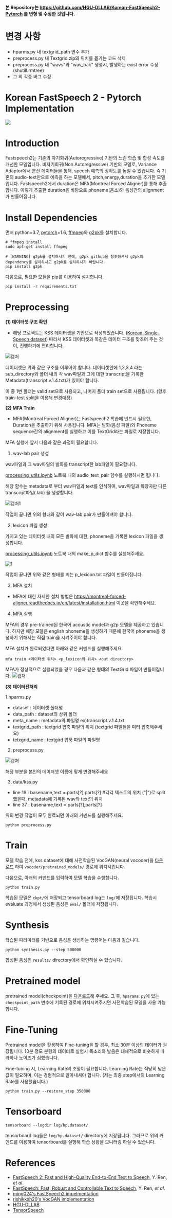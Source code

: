 #### 본 Repository는 https://github.com/HGU-DLLAB/Korean-FastSpeech2-Pytorch 를 변형 및 수정한 것입니다.

# 변경 사항

- hparms.py 내 textgrid_path 변수 추가
- preprocess.py 내 Textgrid.zip의 위치를 옮기는 코드 삭제
- preprocess.py 내 "wavs"와 "wav_bak" 생성시, 발생하는  exist error 수정 (shutill.rmtree)  
- 그 외 각종 버그 수정


# Korean FastSpeech 2 - Pytorch Implementation

![](./assets/model.png)
# Introduction

Fastspeech2는 기존의 자기회귀(Autoregressive) 기반의 느린 학습 및 합성 속도를 개선한 모델입니다. 비자기회귀(Non Autoregressive) 기반의 모델로, Variance Adaptor에서 분산 데이터들을 통해, speech 예측의 정확도를 높일 수 있습니다.
즉 기존의 audio-text만으로 예측을 하는 모델에서, pitch,energy,duration을 추가한 모델입니다. 
Fastspeech2에서 duration은 MFA(Montreal Forced Aligner)를 통해 추출합니다. 이렇게 추출한 duration을 바탕으로 phoneme(음소)와 음성간의 alignment가 만들어집니다.  

# Install Dependencies

먼저 python=3.7, [pytorch](https://pytorch.org/)=1.6, [ffmpeg](https://ffmpeg.org/)와 [g2pk](https://github.com/Kyubyong/g2pK)를 설치합니다.
```
# ffmpeg install
sudo apt-get install ffmpeg

# [WARNING] g2pk를 설치하시기 전에, g2pk github을 참조하셔서 g2pk의 dependency를 설치하시고 g2pk를 설치하시기 바랍니다.
pip install g2pk
```

다음으로, 필요한 모듈을 pip를 이용하여 설치합니다.
```
pip install -r requirements.txt
```

# Preprocessing

**(1) 데이터셋 구조 확인**
* 해당 프로젝트는 KSS 데이터셋을 기반으로 작성되었습니다. ([Korean-Single-Speech dataset](https://www.kaggle.com/bryanpark/korean-single-speaker-speech-dataset)) 따라서 KSS 데이터셋과 똑같은 데이터 구조를 맞추어 주는 것이, 진행하기에 편리합니다.

![캡처](https://user-images.githubusercontent.com/63226383/117932810-cbe29a80-b33b-11eb-9093-4814f3449262.PNG)

데이터셋은 위와 같은 구조를 이루어야 합니다. 데이터셋안에 1,2,3,4 라는 sub_directory와 폴더 내의 각 wav파일과 그에 대한 transcript을 기록한 Metadata(transcript.v.1.4.txt)가 있어야 합니다.

이 중 1번 폴더는 valid set으로 사용되고, 나머지 폴더 train set으로 사용됩니다. (향후 train-test split을 이용해 변경예정)

**(2) MFA Train**

* MFA(Montreal Forced Aligner)는 Fastspeech2 학습에 반드시 필요한, Duration을 추출하기 위해 사용됩니다. MFA는 발화(음성 파일)와 Phoneme sequence간의 alignment를 실행하고 이를 TextGrid라는 파일로 저장합니다. 

MFA 실행에 앞서 다음과 같은 과정이 필요합니다. 

1. wav-lab pair 생성

wav파일과 그 wav파일의 발화를 transcript한 lab파일이 필요합니다.

[processing_utils.ipynb](https://github.com/JH-lee95/Fastspeech2-Korean/blob/master/processing_utils.ipynb) 노트북 내의 audio_text_pair 함수를 실행하시면 됩니다.

해당 함수는 metadata로 부터 wav파일과 text를 인식하여, wav파일과 확장자만 다른 transcript파일(.lab) 을 생성합니다. 


![캡처1](https://user-images.githubusercontent.com/63226383/117935760-0568d500-b33f-11eb-857e-6024ed7a5421.PNG)

작업이 끝나면 위의 형태와 같이 wav-lab pair가 만들어져야 합니다.


2. lexicon 파일 생성 
 
가지고 있는 데이터셋 내의 모든 발화에 대한, phoneme을 기록한 lexicon 파일을 생성합니다.

[processing_utils.ipynb](https://github.com/JH-lee95/Fastspeech2-Korean/blob/master/processing_utils.ipynb) 노트북 내의 make_p_dict 함수를 실행해주세요.

![1](https://user-images.githubusercontent.com/63226383/117945618-7614ef00-b349-11eb-8e54-8d1a98bc0dab.PNG)

작업이 끝나면 위와 같은 형태를 띄는 p_lexicon.txt 파일이 만들어집니다. 


3. MFA 설치 

* MFA에 대한 자세한 설치 방법은 https://montreal-forced-aligner.readthedocs.io/en/latest/installation.html 이곳을 확인해주세요.


4. MFA 실행

MFA의 경우 pre-trained된 한국어 acoustic model과 g2p 모델을 제공하고 있습니다. 하지만 해당 모델은 english phoneme을 생성하기 때문에 한국어 phoneme을 생성하기 위해서는 직접 train을 시켜주어야 합니다.

MFA 설치가 완료되었다면 아래와 같은 커멘드를 실행해주세요.

```
mfa train <데이터셋 위치> <p_lexicon의 위치> <out directory>
```

MFA가 정상적으로 실행되었을 경우 다음과 같은 형태의 TextGrid 파일이 만들어집니다.
![캡처](https://user-images.githubusercontent.com/63226383/117936797-3d244c80-b340-11eb-89d0-699f3499e8e8.PNG)



**(3) 데이터전처리**

1.hparms.py

- dataset : 데이터셋 폴더명
- data_path : dataset의 상위 폴더
- meta_name : metadata의 파일명 ex)transcript.v.1.4.txt
- textgrid_path : textgrid 압축 파일의 위치 (textgrid 파일들을 미리 압축해주세요)
- tetxgrid_name : textgird 압푹 파일의 파일명

2. preprocess.py

![캡처](https://user-images.githubusercontent.com/63226383/117941734-58458b00-b345-11eb-9fa8-47fc74c7a844.PNG)

해당 부분을 본인의 데이터셋 이름에 맞게 변경해주세요


3. data/kss.py

- line 19 : basename,text = parts[?],parts[?]  #각각 텍스트의 위치 ("|")로 split했을때, metadata에 기록된 wav와 text의 위치
- line 37 : basename,text = parts[?],parts[?]


위의 변경 작업이 모두 완료되면 아래의 커멘드를 실행해주세요.

```
python preprocess.py
```
    
# Train
모델 학습 전에, kss dataset에 대해 사전학습된 VocGAN(neural vocoder)을 [다운로드](https://drive.google.com/file/d/1GxaLlTrEhq0aXFvd_X1f4b-ev7-FH8RB/view?usp=sharing) 하여 ``vocoder/pretrained_models/`` 경로에 위치시킵니다.

다음으로, 아래의 커맨드를 입력하여 모델 학습을 수행합니다.
```
python train.py
```
학습된 모델은 ``ckpt/``에 저장되고 tensorboard log는 ``log/``에 저장됩니다. 학습시 evaluate 과정에서 생성된 음성은 ``eval/`` 폴더에 저장됩니다.

# Synthesis
학습된 파라미터를 기반으로 음성을 생성하는 명령어는 다음과 같습니다. 
```
python synthesis.py --step 500000
```
합성된 음성은  ```results/``` directory에서 확인하실 수 있습니다.

# Pretrained model
pretrained model(checkpoint)을 [다운로드](https://drive.google.com/file/d/1qkFuNLqPIm-A5mZZDPGK1mnp0_Lh00PN/view?usp=sharing)해 주세요.
그 후,  ```hparams.py```에 있는 ```checkpoint_path``` 변수에 기록된 경로에 위치시켜주시면 사전학습된 모델을 사용 가능합니다.


# Fine-Tuning
Pretrained model을 활용하여 Fine-tuning을 할 경우, 최소 30분 이상의 데이터가 권장됩니다. 10분 정도 분량의 데이터로 실험시 목소리와 발음은 대체적으로 비슷하게 따라하나 노이즈가 심했습니다.

Fine-tuning 시, Learning Rate의 조정이 필요합니다. Learning Rate는 적당히 낮은 값이 필요하며, 이는 경험적으로 알아내셔야 합니다. (저는 최종 step에서의 Learning Rate를 사용했습니다.)

```
python train.py --restore_step 350000 
```



# Tensorboard
```
tensorboard --logdir log/hp.dataset/
```
tensorboard log들은 ```log/hp.dataset/``` directory에 저장됩니다. 그러므로 위의 커멘드를 이용하여 tensorboard를 실행해 학습 상황을 모니터링 하실 수 있습니다.



# References
- [FastSpeech 2: Fast and High-Quality End-to-End Text to Speech](https://arxiv.org/abs/2006.04558), Y. Ren, *et al*.
- [FastSpeech: Fast, Robust and Controllable Text to Speech](https://arxiv.org/abs/1905.09263), Y. Ren, *et al*.
- [ming024's FastSpeech2 impelmentation](https://github.com/ming024/FastSpeech2)
- [rishikksh20's VocGAN implementation](https://github.com/rishikksh20/VocGAN)
- [HGU-DLLAB](https://github.com/HGU-DLLAB/Korean-FastSpeech2-Pytorch)
- [TensorSpeech](https://github.com/TensorSpeech/TensorFlowTTS)
